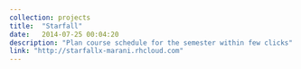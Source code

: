 ```yaml
---
collection: projects
title:  "Starfall"
date:   2014-07-25 00:04:20
description: "Plan course schedule for the semester within few clicks"
link: "http://starfallx-marani.rhcloud.com"
---
```

